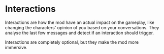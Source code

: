 # Interactions

Interactions are how the mod have an actual impact on the gameplay, like changing the characters' opinion of you based on your conversations. They analyse the last few messages and detect if an interaction should trigger.

Interactions are completely optional, but they make the mod more immersive.